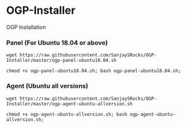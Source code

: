 # OGP-Installer
OGP Installation

### Panel (For Ubuntu 18.04 or above)

    wget https://raw.githubusercontent.com/SanjaySRocks/OGP-Installer/master/ogp-panel-ubuntu18.04.sh
    
    chmod +x ogp-panel-ubuntu18.04.sh; bash ogp-panel-ubuntu18.04.sh;


### Agent (Ubuntu all versions)

    wget https://raw.githubusercontent.com/SanjaySRocks/OGP-Installer/master/ogp-agent-ubuntu-allversion.sh
    
    chmod +x ogp-agent-ubuntu-allversion.sh; bash ogp-agent-ubuntu-allversion.sh;
